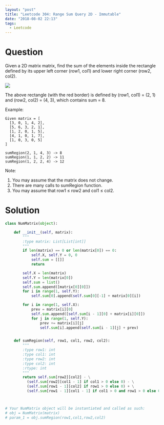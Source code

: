 ```yaml
---
layout: "post"
title: "Leetcode 304: Range Sum Query 2D - Immutable"
date: "2018-08-02 22:13"
tags:
  - Leetcode
---
```


# Question
Given a 2D matrix matrix, find the sum of the elements inside the rectangle defined by its upper left corner (row1, col1) and lower right corner (row2, col2).

![](https://leetcode.com/static/images/courses/range_sum_query_2d.png)

The above rectangle (with the red border) is defined by (row1, col1) = (2, 1) and (row2, col2) = (4, 3), which contains sum = 8.

Example:

```
Given matrix = [
  [3, 0, 1, 4, 2],
  [5, 6, 3, 2, 1],
  [1, 2, 0, 1, 5],
  [4, 1, 0, 1, 7],
  [1, 0, 3, 0, 5]
]

sumRegion(2, 1, 4, 3) -> 8
sumRegion(1, 1, 2, 2) -> 11
sumRegion(1, 2, 2, 4) -> 12
```

Note:
1. You may assume that the matrix does not change.
1. There are many calls to sumRegion function.
1. You may assume that row1 ≤ row2 and col1 ≤ col2.

# Solution
```python
class NumMatrix(object):

    def __init__(self, matrix):
        """
        :type matrix: List[List[int]]
        """
        if len(matrix) == 0 or len(matrix[0]) == 0:
            self.X, self.Y = 0, 0
            self.sum = [[]]
            return

        self.X = len(matrix)
        self.Y = len(matrix[0])
        self.sum = list()
        self.sum.append([matrix[0][0]])
        for i in range(1, self.Y):
            self.sum[0].append(self.sum[0][-1] + matrix[0][i])

        for i in range(1, self.X):
            prev = matrix[i][0]
            self.sum.append([self.sum[i - 1][0] + matrix[i][0]])
            for j in range(1, self.Y):
                prev += matrix[i][j]
                self.sum[i].append(self.sum[i - 1][j] + prev)


    def sumRegion(self, row1, col1, row2, col2):
        """
        :type row1: int
        :type col1: int
        :type row2: int
        :type col2: int
        :rtype: int
        """
        return self.sum[row2][col2] - \
          (self.sum[row2][col1 - 1] if col1 > 0 else 0) - \
          (self.sum[row1 - 1][col2] if row1 > 0 else 0) + \
          (self.sum[row1 - 1][col1 - 1] if col1 > 0 and row1 > 0 else 0)



# Your NumMatrix object will be instantiated and called as such:
# obj = NumMatrix(matrix)
# param_1 = obj.sumRegion(row1,col1,row2,col2)
```
